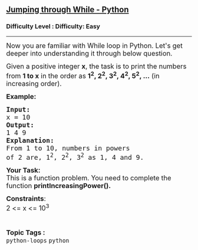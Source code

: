<h2><a href="https://www.geeksforgeeks.org/problems/jumping-through-while-python/1?page=14&difficulty=Easy&status=unsolved&sortBy=submissions">Jumping through While - Python</a></h2><h3>Difficulty Level : Difficulty: Easy</h3><hr><div class="problems_problem_content__Xm_eO"><p><span style="font-size: 18px;">Now you are familiar with While loop in Python. Let's get deeper into understanding it through below question.</span></p>
<p><span style="font-size: 18px;">Given a positive integer <strong>x</strong>, the task is to print the numbers from <strong>1 to x</strong> in the order as <strong>1<sup>2</sup>, 2<sup>2</sup>, 3<sup>2</sup>, 4<sup>2</sup>, 5<sup>2</sup>, ...</strong> (in increasing order).</span></p>
<p><span style="font-size: 18px;"><strong>Example: </strong></span></p>
<pre><span style="font-size: 18px;"><strong>Input:</strong>
x = 10
<strong>Output:</strong>
1 4 9
<strong>Explanation:</strong>
From 1 to 10, numbers in powers
of 2 are, 1<sup>2</sup>, 2<sup>2</sup>, 3<sup>2</sup> as 1, 4 and 9.</span></pre>
<p><strong><span style="font-size: 18px;">Your Task:</span></strong><br><span style="font-size: 18px;">This is a function problem. You need to complete the function <strong>printIncreasingPower(). </strong></span></p>
<p><span style="font-size: 18px;"><strong>Constraints</strong>:<br>2 &lt;= x &lt;= 10<sup>3</sup></span></p></div><br><p><span style=font-size:18px><strong>Topic Tags : </strong><br><code>python-loops</code>&nbsp;<code>python</code>&nbsp;